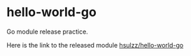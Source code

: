# hello-world-go

Go module release practice.

Here is the link to the released module [hsulzz/hello-world-go](https://pkg.go.dev/github.com/hsulzz/hello-world-go/v2#section-documentation)
